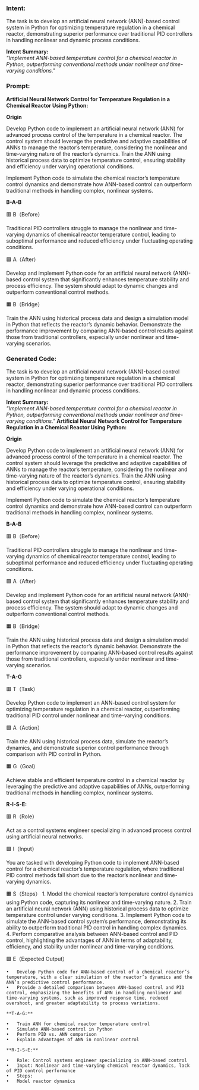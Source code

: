 ### Intent:
The task is to develop an artificial neural network (ANN)-based control system in Python for optimizing temperature regulation in a chemical reactor, demonstrating superior performance over traditional PID controllers in handling nonlinear and dynamic process conditions.  

**Intent Summary:**  
*"Implement ANN-based temperature control for a chemical reactor in Python, outperforming conventional methods under nonlinear and time-varying conditions."*

### Prompt:
**Artificial Neural Network Control for Temperature Regulation in a Chemical Reactor Using Python:**

**Origin**

Develop Python code to implement an artificial neural network (ANN) for advanced process control of the temperature in a chemical reactor. The control system should leverage the predictive and adaptive capabilities of ANNs to manage the reactor’s temperature, considering the nonlinear and time-varying nature of the reactor’s dynamics. Train the ANN using historical process data to optimize temperature control, ensuring stability and efficiency under varying operational conditions.

Implement Python code to simulate the chemical reactor’s temperature control dynamics and demonstrate how ANN-based control can outperform traditional methods in handling complex, nonlinear systems.

**B-A-B**

🟥 B（Before）

Traditional PID controllers struggle to manage the nonlinear and time-varying dynamics of chemical reactor temperature control, leading to suboptimal performance and reduced efficiency under fluctuating operating conditions.

🟩 A（After）

Develop and implement Python code for an artificial neural network (ANN)-based control system that significantly enhances temperature stability and process efficiency. The system should adapt to dynamic changes and outperform conventional control methods.

🟧 B（Bridge）

Train the ANN using historical process data and design a simulation model in Python that reflects the reactor’s dynamic behavior. Demonstrate the performance improvement by comparing ANN-based control results against those from traditional controllers, especially under nonlinear and time-varying scenarios.

### Generated Code:
The task is to develop an artificial neural network (ANN)-based control system in Python for optimizing temperature regulation in a chemical reactor, demonstrating superior performance over traditional PID controllers in handling nonlinear and dynamic process conditions.  

**Intent Summary:**  
*"Implement ANN-based temperature control for a chemical reactor in Python, outperforming conventional methods under nonlinear and time-varying conditions."*
**Artificial Neural Network Control for Temperature Regulation in a Chemical Reactor Using Python:**

**Origin**

Develop Python code to implement an artificial neural network (ANN) for advanced process control of the temperature in a chemical reactor. The control system should leverage the predictive and adaptive capabilities of ANNs to manage the reactor’s temperature, considering the nonlinear and time-varying nature of the reactor’s dynamics. Train the ANN using historical process data to optimize temperature control, ensuring stability and efficiency under varying operational conditions.

Implement Python code to simulate the chemical reactor’s temperature control dynamics and demonstrate how ANN-based control can outperform traditional methods in handling complex, nonlinear systems.

**B-A-B**

🟥 B（Before）

Traditional PID controllers struggle to manage the nonlinear and time-varying dynamics of chemical reactor temperature control, leading to suboptimal performance and reduced efficiency under fluctuating operating conditions.

🟩 A（After）

Develop and implement Python code for an artificial neural network (ANN)-based control system that significantly enhances temperature stability and process efficiency. The system should adapt to dynamic changes and outperform conventional control methods.

🟧 B（Bridge）

Train the ANN using historical process data and design a simulation model in Python that reflects the reactor’s dynamic behavior. Demonstrate the performance improvement by comparing ANN-based control results against those from traditional controllers, especially under nonlinear and time-varying scenarios.  

**T-A-G**

🟥 T（Task）

Develop Python code to implement an ANN-based control system for optimizing temperature regulation in a chemical reactor, outperforming traditional PID control under nonlinear and time-varying conditions.

🟩 A（Action）

Train the ANN using historical process data, simulate the reactor’s dynamics, and demonstrate superior control performance through comparison with PID control in Python.

🟧 G（Goal）

Achieve stable and efficient temperature control in a chemical reactor by leveraging the predictive and adaptive capabilities of ANNs, outperforming traditional methods in handling complex, nonlinear systems.

**R-I-S-E:**

🟥 R（Role）

Act as a control systems engineer specializing in advanced process control using artificial neural networks.

🟩 I（Input）

You are tasked with developing Python code to implement ANN-based control for a chemical reactor’s temperature regulation, where traditional PID control methods fall short due to the reactor’s nonlinear and time-varying dynamics.

🟧 S（Steps）
	1.	Model the chemical reactor’s temperature control dynamics using Python code, capturing its nonlinear and time-varying nature.
	2.	Train an artificial neural network (ANN) using historical process data to optimize temperature control under varying conditions.
	3.	Implement Python code to simulate the ANN-based control system’s performance, demonstrating its ability to outperform traditional PID control in handling complex dynamics.
	4.	Perform comparative analysis between ANN-based control and PID control, highlighting the advantages of ANN in terms of adaptability, efficiency, and stability under nonlinear and time-varying conditions.

🟩 E（Expected Output）

	•	Develop Python code for ANN-based control of a chemical reactor’s temperature, with a clear simulation of the reactor’s dynamics and the ANN’s predictive control performance.
	•	Provide a detailed comparison between ANN-based control and PID control, emphasizing the benefits of ANN in handling nonlinear and time-varying systems, such as improved response time, reduced overshoot, and greater adaptability to process variations.

	**T-A-G:**

	•	Train ANN for chemical reactor temperature control
	•	Simulate ANN-based control in Python
	•	Perform PID vs. ANN comparison
	•	Explain advantages of ANN in nonlinear control

	**R-I-S-E:**

	•	Role: Control systems engineer specializing in ANN-based control
	•	Input: Nonlinear and time-varying chemical reactor dynamics, lack of PID control performance
	•	Steps:
	•	Model reactor dynamics
